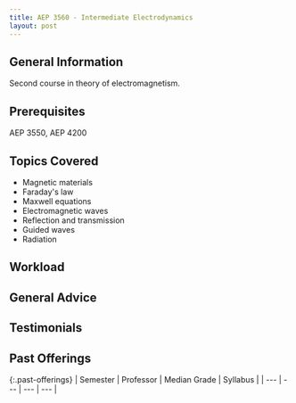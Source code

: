 ```yaml
---
title: AEP 3560 - Intermediate Electrodynamics
layout: post
---
```


<link rel="stylesheet" href="/main.css">

## General Information

Second course in theory of electromagnetism.

## Prerequisites

AEP 3550, AEP 4200

## Topics Covered

 - Magnetic materials
 - Faraday's law
 - Maxwell equations
 - Electromagnetic waves
 - Reflection and transmission
 - Guided waves
 - Radiation

## Workload



## General Advice


  
## Testimonials



## Past Offerings

{:.past-offerings}
| Semester | Professor | Median Grade | Syllabus |
| --- | --- | --- | --- |
